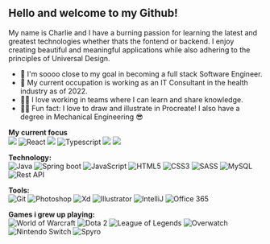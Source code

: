 ## Hello and welcome to my Github!
My name is Charlie and I have a burning passion for learning the latest and greatest technologies whether thats the fontend or backend. I enjoy creating beautiful and meaningful applications while also adhering to the principles of Universal Design. 

- 🌱 I'm soooo close to my goal in becoming a full stack Software Engineer.
- 💼 My current occupation is working as an IT Consultant in the health industry as of 2022. 
- 👯‍♂️ I love working in teams where I can learn and share knowledge.
- 🧑‍🎨 Fun fact: I love to draw and illustrate in Procreate! I also have a degree in Mechanical Engineering 😎

**My current focus**
</br>
<img src="https://img.icons8.com/nolan/60/asp.png"/>
<img alt="React" src="https://img.icons8.com/color/60/000000/react-native.png"/>
<img src="https://img.icons8.com/color/60/000000/c-sharp-logo-2.png"/>
<img alt="Typescript" src="https://img.icons8.com/material-sharp/60/4a90e2/typescript.png"/>
<img src="https://img.icons8.com/color/60/000000/docker.png"/>
<img src="https://img.icons8.com/color/60/000000/linux--v2.png"/>

 
**Technology:**
</br>
<img alt="Java" src="https://img.icons8.com/color/48/000000/java-coffee-cup-logo.png" />
<img alt="Spring boot" src="https://img.icons8.com/color/48/000000/spring-logo.png" />
<img alt="JavaScript" src="https://img.icons8.com/color/48/000000/javascript.png" />
<img alt="HTML5" src="https://img.icons8.com/color/48/000000/html-5.png" />
<img alt="CSS3" src="https://img.icons8.com/color/48/000000/css3.png" />
<img alt="SASS" src="https://img.icons8.com/color/48/000000/sass.png"/>
<img alt="MySQL" src="https://img.icons8.com/color/48/000000/mysql.png"/>
<img alt="Rest API" src="https://img.icons8.com/color/48/000000/rest-api.png" />

**Tools:**
</br>
<img alt="Git" src="https://img.icons8.com/color/48/000000/git.png" />
<img alt="Photoshop" src="https://img.icons8.com/color/48/000000/adobe-photoshop.png"/>
<img alt="Xd" src="https://img.icons8.com/color/48/000000/adobe-xd.png"/>
<img alt="Illustrator" src="https://img.icons8.com/color/48/000000/adobe-illustrator.png"/>
<img alt="IntelliJ"  src="https://img.icons8.com/color/48/000000/intellij-idea.png" />
<img alt="Office 365"  src="https://img.icons8.com/color/48/4a90e2/office-365.png"/>


**Games i grew up playing:**
</br>
<img alt="World of Warcraft"  src="https://img.icons8.com/color/48/4a90e2/world-of-warcraft.png"/>
<img alt="Dota 2" src="https://img.icons8.com/color/48/4a90e2/dota.png"/>
<img alt="League of Legends"  src="https://img.icons8.com/plasticine/48/4a90e2/league-of-legends.png"/>
<img alt="Overwatch" src="https://img.icons8.com/color/48/000000/overwatch--v1.png"/>
<img alt="Nintendo Switch"  src="https://img.icons8.com/color/48/4a90e2/nintendo-switch.png"/>
<img alt="Spyro" src="https://img.icons8.com/color/48/000000/spyro.png"/>

